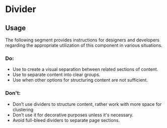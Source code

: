 # Divider

<TableOfContents></TableOfContents>

## Usage

The following segment provides instructions for designers and developers regarding the appropriate utilization of this
component in various situations.

### Do:

- Use to create a visual separation between related sections of content.
- Use to separate content into clear groups.
- Use when other options for structuring content are not sufficient.

### Don't:

- Don’t use dividers to structure content, rather work with more space for clustering
- Don’t use it for decorative purposes unless it's necessary.
- Avoid full-bleed dividers to separate page sections.
